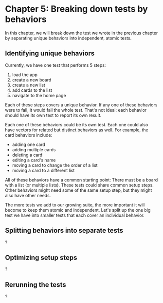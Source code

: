 # Chapter 5: Breaking down tests by behaviors

In this chapter,
we will break down the test we wrote in the previous chapter
by separating unique behaviors into independent, atomic tests.


## Identifying unique behaviors

Currently, we have one test that performs 5 steps:

1. load the app
2. create a new board
3. create a new list
4. add cards to the list
5. navigate to the home page

Each of these steps covers a unique behavior.
If any one of these behaviors were to fail, it would fail the whole test.
That's not ideal:
each behavior should have its own test to report its own result.

Each one of these behaviors could be its own test.
Each one could also have vectors for related but distinct behaviors as well.
For example, the card behaviors include:

* adding one card
* adding multiple cards
* deleting a card
* editing a card's name
* moving a card to change the order of a list
* moving a card to a different list

All of these behaviors have a common starting point:
There must be a board with a list (or multiple lists).
These tests could share common setup steps.
Other behaviors might need some of the same setup step,
but they might also have other needs.

The more tests we add to our growing suite,
the more important it will become to keep them atomic and independent.
Let's split up the one big test we have into smaller tests
that each cover an individual behavior.


## Splitting behaviors into separate tests

?


## Optimizing setup steps

?


## Rerunning the tests

?
